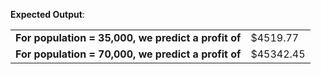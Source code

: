 **Expected Output**:
<table>
    <tr>
        <td>
            <b>
                For population = 35,000, we predict a profit of
            </b>
        </td>
        <td>
            $4519.77
        </td> 
    </tr>
    <tr>
        <td> 
            <b> 
                For population = 70,000, we predict a profit of
            </b>
        </td>
        <td>
            $45342.45
        </td> 
     </tr>
</table>
